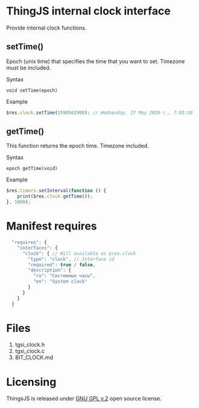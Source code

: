 # ThingJS internal clock interface

Provide internal clock functions.

## setTime()
Epoch (unix time) that specifies the time that you want to set. Timezone must be included. 

Syntax
```text
void setTime(epoch)
```

Example
```js
$res.clock.setTime(1590562990); // Wednesday, 27 May 2020 г., 7:03:10
```

## getTime()
This function returns the epoch time. Timezone included.

Syntax
```text
epoch getTime(void)
```

Example
```js
$res.timers.setInterval(function () {
    print($res.clock.getTime());
}, 1000);
```

# Manifest requires
```js
  "requires": {
    "interfaces": {
      "clock": { // Will available as $res.clock
        "type": "clock", // Interface id
        "required": true / false,
        "description": {
          "ru": "Системные часы",
          "en": "System clock"
        }
      }
    }
  }
```

# Files
1. tgsi_clock.h
2. tgsi_clock.c
2. BIT_CLOCK.md


# Licensing

ThingsJS is released under
[GNU GPL v.2](http://www.gnu.org/licenses/old-licenses/gpl-2.0.html)
open source license.